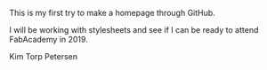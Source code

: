 ﻿﻿﻿﻿﻿This is my first try to make a homepage through GitHub.I will be working with stylesheets and see if I can be ready to attend FabAcademy in 2019.Kim Torp Petersen